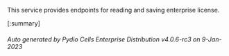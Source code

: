 






This service provides endpoints for reading and saving enterprise license.

[:summary]

###### Auto generated by Pydio Cells Enterprise Distribution v4.0.6-rc3 on 9-Jan-2023
